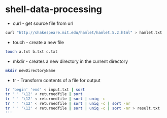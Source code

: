 # shell-data-processing

- curl - get source file from url
```Bash
curl "http://shakespeare.mit.edu/hamlet/hamlet.5.2.html" > hamlet.txt
```
- touch - create a new file 
```Bash
touch a.txt b.txt c.txt
```

 - mkdir - creates a new directory in the current directory
```Bash
mkdir newDirectoryName
```
- tr - Transform contents of a file for output
```Bash
tr 'begin' 'end' < input.txt | sort
tr ' ' '\12' < returnedfile | sort
tr ' ' '\12' < returnedfile | sort | uniq -c
tr ' ' '\12' < returnedfile | sort | uniq -c | sort -nr
tr ' ' '\12' < returnedfile | sort | uniq -c | sort -nr > result.txt
'''

